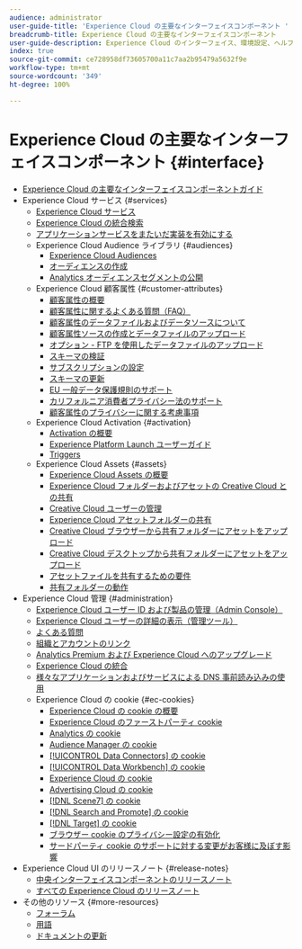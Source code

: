 ```yaml
---
audience: administrator
user-guide-title: 'Experience Cloud の主要なインターフェイスコンポーネント '
breadcrumb-title: Experience Cloud の主要なインターフェイスコンポーネント
user-guide-description: Experience Cloud のインターフェイス、環境設定、ヘルプとビジネスオブジェクトの検索について説明します。 ユーザーと製品の管理、顧客属性、オーディエンスライブラリ、cookie、Experience Cloud Assets に関するお問い合わせ。
index: true
source-git-commit: ce728958df73605700a11c7aa2b95479a5632f9e
workflow-type: tm+mt
source-wordcount: '349'
ht-degree: 100%

---
```



# Experience Cloud の主要なインターフェイスコンポーネント {#interface}

+ [Experience Cloud の主要なインターフェイスコンポーネントガイド](experience-cloud.md)
+ Experience Cloud サービス {#services}
   + [Experience Cloud サービス](core-services-landing.md)
   + [Experience Cloud の統合検索](search-experience-cloud.md)
   + [アプリケーションサービスをまたいだ実装を有効にする](core-services.md)
   + Experience Cloud Audience ライブラリ {#audiences}
      + [Experience Cloud Audiences](audience-library.md)
      + [オーディエンスの作成](t-audience-create.md)
      + [Analytics オーディエンスセグメントの公開](t-publish-audience-segment.md)
   + Experience Cloud 顧客属性 {#customer-attributes}
      + [顧客属性の概要](attributes.md)
      + [顧客属性に関するよくある質問（FAQ）](faq-crs.md)
      + [顧客属性のデータファイルおよびデータソースについて](crs-data-file.md)
      + [顧客属性ソースの作成とデータファイルのアップロード](t-crs-usecase.md)
      + [オプション - FTP を使用したデータファイルのアップロード](t-upload-attributes-ftp.md)
      + [スキーマの検証](validate-schema.md)
      + [サブスクリプションの設定](subscription.md)
      + [スキーマの更新](t-update-schema.md)
      + [EU 一般データ保護規則のサポート](gdpr.md)
      + [カリフォルニア消費者プライバシー法のサポート](ccpa.md)
      + [顧客属性のプライバシーに関する考慮事項](privacy-mac.md)
   + Experience Cloud Activation {#activation}
      + [Activation の概要](activation.md)
      + [Experience Platform Launch ユーザーガイド](https://experienceleague.adobe.com/docs/experience-platform/tags/home.html?lang=ja)
      + [Triggers](triggers.md)
   + Experience Cloud Assets {#assets}
      + [Experience Cloud Assets の概要](experience-cloud-assets.md)
      + [Experience Cloud フォルダーおよびアセットの Creative Cloud との共有](creative-cloud.md)
      + [Creative Cloud ユーザーの管理](t-admin-add-cc-user.md)
      + [Experience Cloud アセットフォルダーの共有](t-share-creative-cloud.md)
      + [Creative Cloud ブラウザーから共有フォルダーにアセットをアップロード](t-upload-asset-cc.md)
      + [Creative Cloud デスクトップから共有フォルダーにアセットをアップロード](t-cc-asset-upload-thor.md)
      + [アセットファイルを共有するための要件](assets-file-reqs.md)
      + [共有フォルダーの動作](asset-behavior.md)
+ Experience Cloud 管理 {#administration}
   + [Experience Cloud ユーザー ID および製品の管理（Admin Console）](admin-getting-started.md)
   + [Experience Cloud ユーザーの詳細の表示（管理ツール）](admin-tool-experience-cloud.md)
   + [よくある質問](faq.md)
   + [組織とアカウントのリンク](organizations.md)
   + [Analytics Premium および Experience Cloud へのアップグレード](upgrade-to-analytics-premium.md)
   + [Experience Cloud の統合](marketing-cloud-integrations.md)
   + [様々なアプリケーションおよびサービスによる DNS 事前読み込みの使用](dns-prefetch.md)
   + Experience Cloud の cookie {#ec-cookies}
      + [Experience Cloud の cookie の概要](cookies-privacy.md)
      + [Experience Cloud のファーストパーティ cookie](cookies-first-party.md)
      + [Analytics の cookie](cookies-analytics.md)
      + [Audience Manager の cookie](cookies-am.md)
      + [[!UICONTROL Data Connectors] の cookie](cookies-dc.md)
      + [[!UICONTROL Data Workbench] の cookie](cookies-insight.md)
      + [Experience Cloud の cookie](cookies-mc.md)
      + [Advertising Cloud の cookie](cookies-advertising-cloud.md)
      + [[!DNL Scene7] の cookie](cookies-s7.md)
      + [[!DNL Search and Promote] の cookie](cookies-snp.md)
      + [[!DNL Target] の cookie](cookies-target.md)
      + [ブラウザー cookie のプライバシー設定の有効化](browser-cookie-settings.md)
      + [サードパーティ cookie のサポートに対する変更がお客様に及ぼす影響 ](cookies-thirdparty.md)
+ Experience Cloud UI のリリースノート {#release-notes}
   + [中央インターフェイスコンポーネントのリリースノート](release-notes.md)
   + [すべての Experience Cloud のリリースノート](https://experienceleague.adobe.com/docs/release-notes/experience-cloud/current.html?lang=ja)
+ その他のリソース {#more-resources}
   + [フォーラム](https://experienceleaguecommunities.adobe.com/)
   + [用語](terms.md)
   + [ドキュメントの更新](doc-updates.md)
